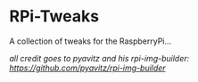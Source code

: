 # RPi-Tweaks
A collection of tweaks for the RaspberryPi...

*all credit goes to pyavitz and his rpi-img-builder: https://github.com/pyavitz/rpi-img-builder*
